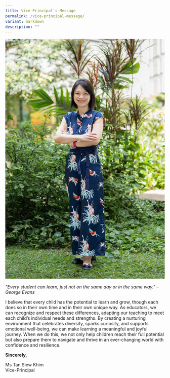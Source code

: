 ```yaml
---
title: Vice Principal's Message
permalink: /vice-principal-message/
variant: markdown
description: ""
---
```

![](/images/Ms_Tan_Photo.jpg)

*"Every student can learn, just not on the same day or in the same way." – George Evans*

I believe that every child has the potential to learn and grow, though each does so in their own time and in their own unique way. As educators, we can recognize and respect these differences, adapting our teaching to meet each child’s individual needs and strengths. By creating a nurturing environment that celebrates diversity, sparks curiosity, and supports emotional well-being, we can make learning a meaningful and joyful journey. When we do this, we not only help children reach their full potential but also prepare them to navigate and thrive in an ever-changing world with confidence and resilience.

**Sincerely,**

Ms Tan Siew Khim 
<br>Vice-Principal